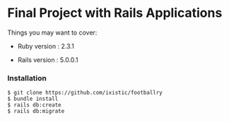 # Final Project with Rails Applications

Things you may want to cover:

* Ruby version : 2.3.1

* Rails version : 5.0.0.1

### Installation

```console
$ git clone https://github.com/ixistic/footballry
$ bundle install
$ rails db:create
$ rails db:migrate
```